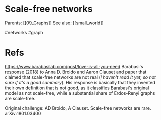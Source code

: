 # Scale-free networks

Parents: [[09_Graphs]]
See also: [[small_world]]

#networks #graph


# Refs

https://www.barabasilab.com/post/love-is-all-you-need
Barabasi's response (2018) to Anna D. Broido and Aaron Clauset and paper that claimed that scale-free networks are not real (_I haven't read it yet, so not sure if it's a good summary_). His response is basically that they invented their own definition that is not good, as it classifies Barabasi's original model as not scale-free, while a substantial share of Erdos-Renyi graphs are scale-free.

Original challenge:
AD Broido, A Clauset. Scale-free networks are rare. arXiv:1801.03400